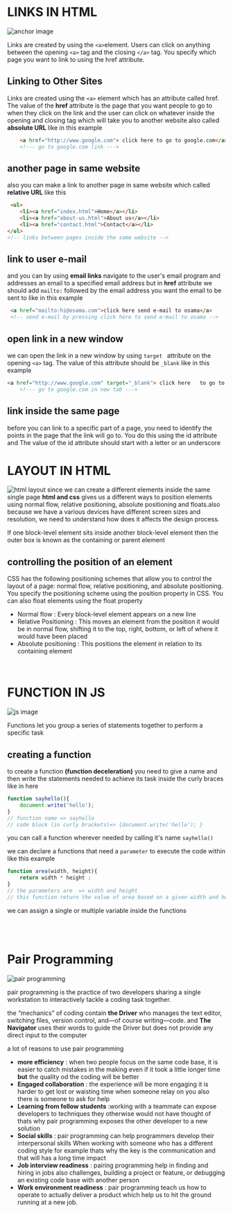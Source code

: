 

# LINKS IN HTML #
![anchor image](https://www.webdevelopersnotes.com/wp-content/uploads/html-links-target-attribute-of-anchor-tag.png)

Links are created by using the `<a>`element. Users can click on anything between the opening `<a>` tag and the closing `</a>`  tag. You specify which page you want to link to using the href attribute.

## Linking to Other Sites ##
Links are created using the `<a>` element which has an attribute called href. The value of the **href** attribute is the page that you want people to go to when they click on the link and the user can click on whatever inside the opening and closing tag  which will take you to another website also called **absolute URL** like in this example 
```html
    <a href="http://www.google.com"> click here to go to google.com</a>
    <!--- go to google.com link --->
```
## another page in same website ##
also you can make a link to another page in same website which called **relative URL** like this
```html
 <ul>
    <li><a href="index.html">Home</a></li>
    <li><a href="about-us.html">About us</a></li>
    <li><a href="contact.html">Contact</a></li>
</ul>
<!-- links between pages inside the same website -->
```
## link to user e-mail ##
and you can by using **email links** navigate to the user's email program and addresses an email to a specified email address but in **href** attribute we should add `mailto:` followed by the email address you want the email to be sent to like in this example
```html
 <a href="mailto:hi@osama.com">click here send e-mail to osama</a>
 <!-- send e-mail by pressing click here to send e-mail to osama -->
```
## open link in a new window ##

we can open the link in a new window by using `target ` attribute on the opening `<a>` tag. The value of this attribute should be `_blank` like in this example


```html
<a href="http://www.google.com" target="_blank"> click here   to go to google.com</a>
    <!--- go to google.com in new tab --->

```

## link inside the same page ##

before you can link to a specific part of a page, you need to identify the points in the page that the link will go to. You do this using the id attribute and The value of the id attribute should start with a letter or an underscore

# LAYOUT IN HTML #
![html layout](https://i.pinimg.com/originals/aa/b4/e2/aab4e2b83f12d767bb8cfeac18b682ea.jpg)
since we can create a different elements inside the same single page **html and css** gives us a different ways to position elements using normal flow, relative positioning, absolute positioning and floats.also because we have a various devices have different screen sizes and resolution, we need to understand how does it affects the design process.

If one block-level element sits inside another block-level element then the outer box is known as the containing or parent element
## controlling the position of an element ##
CSS has the following positioning schemes that allow you to control the layout of a page: normal flow, relative positioning, and absolute positioning. You specify the positioning scheme using the position property in CSS. You can also float elements using the float property

- Normal flow : Every block-level element appears on a new line
- Relative Positioning : This moves an element from the position it would be in normal flow, shifting it to the top, right, bottom, or left of where it would have been placed
- Absolute positioning : This positions the element in relation to its containing element

<br>

# FUNCTION IN JS #
![js image](https://i.iinfo.cz/images/619/javascript-1.jpg)

Functions let you group a series of statements together to perform a specific task

## creating a function ##
to create a function **(function deceleration)** you need to give a name and then write the statements needed to achieve its task inside the curly braces like in here
```js
function sayhello(){
    document.write('hello');
}
// function name => sayhello
// code block (in curly brackets)=> {document.write('hello'); }
```
you can call a function wherever needed by calling it's name `sayhello()`

we can declare a functions that need a `parameter` to execute the code within like this example
```js
function area(width, height){
    return width * height ;
}
// the parameters are  => width and height
// this function return the value of area based on a given width and height
```

we can assign a single or multiple variable inside the functions

<br>
<br>






# Pair Programming #
![pair programming](https://martinfowler.com/articles/on-pair-programming/driver_navigator.png) 

pair programming is the practice of two developers sharing a single workstation to interactively tackle a coding task together.

the “mechanics” of coding contain **the Driver** who manages the text editor, switching files, version control, and—of course writing—code. and **The Navigator** uses their words to guide the Driver but does not provide any direct input to the computer

a lot of reasons to use pair programming
- **more efficiency** : when two people focus on the same code base, it is easier to catch mistakes in the making even if it took a little longer time **but** the quality od the coding will be better
- **Engaged collaboration** : the experience will be more engaging it is harder to get lost or waisting time when someone relay on you also there is someone to ask for help 
- **Learning from fellow students** :working with a teammate can expose developers to techniques they otherwise would not have thought of  thats why pair programming exposes the other developer to a new solution 
- **Social skills** : pair programming can help programmers develop their interpersonal skills When working with someone who has a different coding style for example thats why the key is the communication and that will has a long time impact 
- **Job interview readiness** : pairing programming help in finding and hiring in jobs also  challenges, building a project or feature, or debugging an existing code base with another person 
- **Work environment readiness** : pair programming teach us how to operate to actually deliver a product which help us to hit the ground running at a new job.